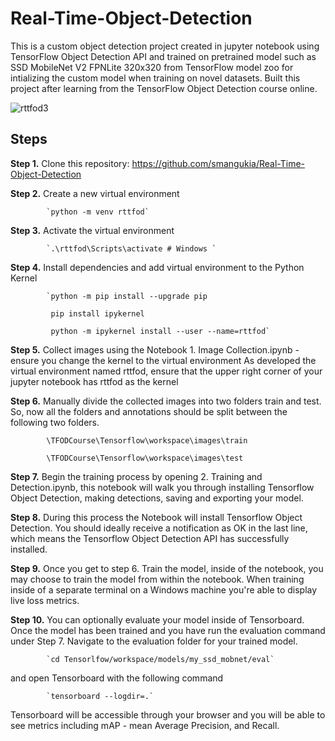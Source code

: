 # Real-Time-Object-Detection
This is a custom object detection project created in jupyter notebook using TensorFlow Object Detection API and trained on pretrained model such as SSD MobileNet V2 FPNLite 320x320 from TensorFlow model zoo for intializing the custom model when training on novel datasets.
Built this project after learning from the TensorFlow Object Detection course online.

![rttfod3](https://user-images.githubusercontent.com/44052764/175282003-61fa42a8-9d99-41a5-b7d3-80cfe15f3c33.png)
## Steps  

**Step 1.** Clone this repository: https://github.com/smangukia/Real-Time-Object-Detection  

**Step 2.** Create a new virtual environment

            `python -m venv rttfod`  
            
**Step 3.** Activate the virtual environment

            `.\rttfod\Scripts\activate # Windows `  
            
**Step 4.** Install dependencies and add virtual environment to the Python Kernel

            `python -m pip install --upgrade pip
            
             pip install ipykernel
             
             python -m ipykernel install --user --name=rttfod`  
             
**Step 5.** Collect images using the Notebook 1. Image Collection.ipynb - ensure you change the kernel to the virtual environment
            As developed the virtual environment named rttfod, ensure that the upper right corner of your jupyter notebook has rttfod as the kernel  
            
**Step 6.** Manually divide the collected images into two folders train and test. So, now all the folders and annotations should be split between the following two folders.

            \TFODCourse\Tensorflow\workspace\images\train
            
            \TFODCourse\Tensorflow\workspace\images\test  
            
**Step 7.** Begin the training process by opening 2. Training and Detection.ipynb, this notebook will walk you through installing Tensorflow Object Detection, making detections, saving and exporting your model.  

**Step 8.** During this process the Notebook will install Tensorflow Object Detection. You should ideally receive a notification as OK in the last line, which means the Tensorflow Object Detection API has successfully installed.  

**Step 9.** Once you get to step 6. Train the model, inside of the notebook, you may choose to train the model from within the notebook. When training inside of a separate terminal on a Windows machine you're able to display live loss metrics.

**Step 10.** You can optionally evaluate your model inside of Tensorboard. Once the model has been trained and you have run the evaluation command under Step 7. Navigate to the evaluation folder for your trained model.  

            `cd Tensorlfow/workspace/models/my_ssd_mobnet/eval`  
            
and open Tensorboard with the following command

            `tensorboard --logdir=.`  
            
Tensorboard will be accessible through your browser and you will be able to see metrics including mAP - mean Average Precision, and Recall.           
